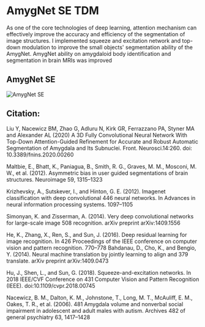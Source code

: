 # AmygNet SE TDM
As one of the core technologies of deep learning, attention mechanism can effectively improve the accuracy and efficiency of the segmentation of image structures. I implemented squeeze and excitation network and top-down modulation to improve the small objects' segmentation ability of the AmygNet. AmygNet ability on amygdaloid body identification and segmentation in brain MRIs was improved

## AmygNet SE
![AmygNet SE](demo_images/amgnetSE)

## Citation: 
Liu Y, Nacewicz BM, Zhao G, Adluru N, Kirk GR, Ferrazzano PA, Styner MA and Alexander AL (2020) A 3D Fully Convolutional Neural Network With Top-Down Attention-Guided Refinement for Accurate and Robust Automatic Segmentation of Amygdala and Its Subnuclei. Front. Neurosci.14:260. doi: 10.3389/fnins.2020.00260

Maltbie, E., Bhatt, K., Paniagua, B., Smith, R. G., Graves, M. M., Mosconi, M. W., et al. (2012). Asymmetric bias in user guided segmentations of brain structures. Neuroimage 59, 1315–1323

Krizhevsky, A., Sutskever, I., and Hinton, G. E. (2012). Imagenet classification with deep convolutional 446 neural networks. In Advances in neural information processing systems. 1097–1105

Simonyan, K. and Zisserman, A. (2014). Very deep convolutional networks for large-scale image 508 recognition. arXiv preprint arXiv:1409.1556

He, K., Zhang, X., Ren, S., and Sun, J. (2016). Deep residual learning for image recognition. In 426 Proceedings of the IEEE conference on computer vision and pattern recognition. 770–778 Bahdanau, D., Cho, K., and Bengio, Y. (2014). Neural machine translation by jointly learning to align and 379 translate. arXiv preprint arXiv:1409.0473

Hu, J., Shen, L., and Sun, G. (2018). Squeeze-and-excitation networks. In 2018 IEEE/CVF Conference on 431 Computer Vision and Pattern Recognition (IEEE). doi:10.1109/cvpr.2018.00745

Nacewicz, B. M., Dalton, K. M., Johnstone, T., Long, M. T., McAuliff, E. M., Oakes, T. R., et al. (2006). 481 Amygdala volume and nonverbal social impairment in adolescent and adult males with autism. Archives 482 of general psychiatry 63, 1417–1428


